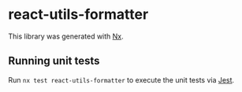 # react-utils-formatter

This library was generated with [Nx](https://nx.dev).

## Running unit tests

Run `nx test react-utils-formatter` to execute the unit tests via [Jest](https://jestjs.io).
